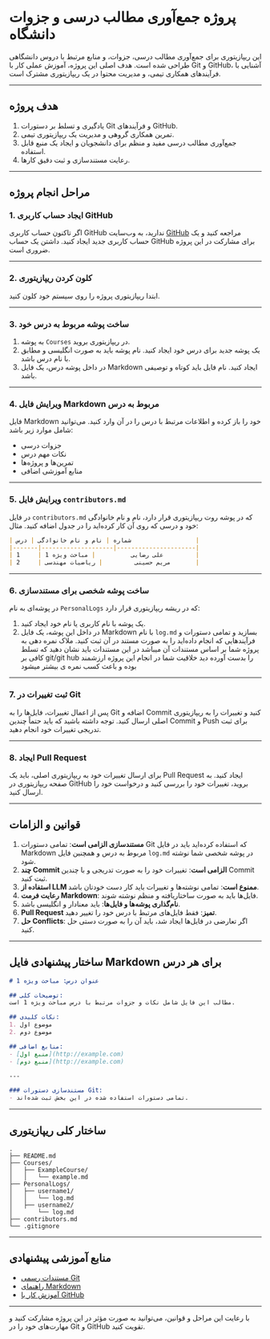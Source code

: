 # پروژه جمع‌آوری مطالب درسی و جزوات دانشگاه

این ریپازیتوری برای جمع‌آوری مطالب درسی، جزوات، و منابع مرتبط با دروس دانشگاهی طراحی شده است. هدف اصلی این پروژه، آموزش عملی کار با Git و GitHub، آشنایی با فرآیندهای همکاری تیمی، و مدیریت محتوا در یک ریپازیتوری مشترک است.

---

## **هدف پروژه**

1. یادگیری و تسلط بر دستورات Git و فرآیندهای GitHub.
2. تمرین همکاری گروهی و مدیریت یک ریپازیتوری تیمی.
3. جمع‌آوری مطالب درسی مفید و منظم برای دانشجویان و ایجاد یک منبع قابل استفاده.
4. رعایت مستندسازی و ثبت دقیق کارها.

---

## **مراحل انجام پروژه**

### 1. **ایجاد حساب کاربری GitHub**

اگر تاکنون حساب کاربری GitHub ندارید، به وب‌سایت [GitHub](https://github.com) مراجعه کنید و یک حساب کاربری جدید ایجاد کنید. داشتن یک حساب GitHub برای مشارکت در این پروژه ضروری است.

---

### 2. **کلون کردن ریپازیتوری**

ابتدا ریپازیتوری پروژه را روی سیستم خود کلون کنید.

---

### 3. **ساخت پوشه مربوط به درس خود**

1. به پوشه `Courses` در ریپازیتوری بروید.
2. یک پوشه جدید برای درس خود ایجاد کنید. نام پوشه باید به صورت انگلیسی و مطابق با نام درس باشد.
3. در داخل پوشه درس، یک فایل Markdown ایجاد کنید. نام فایل باید کوتاه و توصیفی باشد.

---

### 4. **ویرایش فایل Markdown مربوط به درس**

فایل Markdown خود را باز کرده و اطلاعات مرتبط با درس را در آن وارد کنید. می‌توانید شامل موارد زیر باشد:
- جزوات درسی
- نکات مهم درس
- تمرین‌ها و پروژه‌ها
- منابع آموزشی اضافی

---

### 5. **ویرایش فایل `contributors.md`**

در فایل `contributors.md` که در پوشه روت ریپازیتوری قرار دارد، نام و نام خانوادگی خود و درسی که روی آن کار کرده‌اید را در جدول اضافه کنید. مثال:

```markdown
| شماره | نام و نام خانوادگی | درس                  |
|-------|--------------------|----------------------|
| 1     | علی رضایی          | مباحث ویژه 1         |
| 2     | مریم حسینی         | ریاضیات مهندسی       |
```

---

### 6. **ساخت پوشه شخصی برای مستندسازی**

در پوشه‌ای به نام `PersonalLogs` که در ریشه ریپازیتوری قرار دارد:
1. یک پوشه با نام کاربری یا نام خود ایجاد کنید.
2. در داخل این پوشه، یک فایل Markdown با نام `log.md` بسازید و تمامی دستورات و فرآیندهایی که انجام داده‌اید را به صورت مستند در آن ثبت کنید. 
ملاک نمره دهی به پروژه شما بر اساس مستندات آن میباشد
در این مستندات باید نشان دهید که تسلط کافی بر git/git hub را بدست آورده دید
خلاقیت شما در انجام این پروژه ارزشمند بوده و باعث کسب نمره ی بیشتر میشود

---

### 7. **ثبت تغییرات در Git**

پس از اعمال تغییرات، فایل‌ها را به Git اضافه و Commit کنید و تغییرات را به ریپازیتوری اصلی ارسال کنید. توجه داشته باشید که باید حتماً چندین Commit و Push برای ثبت تدریجی تغییرات خود انجام دهید. 

---

### 8. **ایجاد Pull Request**

برای ارسال تغییرات خود به ریپازیتوری اصلی، باید یک Pull Request ایجاد کنید. به صفحه ریپازیتوری در GitHub بروید، تغییرات خود را بررسی کنید و درخواست خود را ارسال کنید.

---

## **قوانین و الزامات**

1. **مستندسازی الزامی است**: تمامی دستورات Git که استفاده کرده‌اید باید در فایل Markdown مربوط به درس و همچنین فایل `log.md` در پوشه شخصی شما نوشته شود.
2. **چند Commit الزامی است**: تغییرات خود را به صورت تدریجی و با چندین Commit ثبت کنید.
3. **استفاده از LLM ممنوع است**: تمامی نوشته‌ها و تغییرات باید کار دست خودتان باشد.
4. **رعایت فرمت Markdown**: فایل‌ها باید به صورت ساختاریافته و منظم نوشته شوند.
5. **نام‌گذاری پوشه‌ها و فایل‌ها**: باید معنادار و انگلیسی باشد.
6. **Pull Request تمیز**: فقط فایل‌های مرتبط با درس خود را تغییر دهید.
7. **حل Conflicts**: اگر تعارضی در فایل‌ها ایجاد شد، باید آن را به صورت دستی حل کنید.

---

## **ساختار پیشنهادی فایل Markdown برای هر درس**

```markdown
# عنوان درس: مباحث ویژه 1

## توضیحات کلی:
مطالب این فایل شامل نکات و جزوات مرتبط با درس مباحث ویژه 1 است.

## نکات کلیدی:
1. موضوع اول
2. موضوع دوم

## منابع اضافی:
- [منبع اول](http://example.com)
- [منبع دوم](http://example.com)

---

### مستندسازی دستورات Git:
- تمامی دستورات استفاده شده در این بخش ثبت شده‌اند.
```

---

## **ساختار کلی ریپازیتوری**

```
.
├── README.md
├── Courses/
│   ├── ExampleCourse/
│   │   └── example.md
├── PersonalLogs/
│   ├── username1/
│   │   └── log.md
│   ├── username2/
│       └── log.md
├── contributors.md
└── .gitignore
```

---

## **منابع آموزشی پیشنهادی**
- [مستندات رسمی Git](https://git-scm.com/doc)
- [راهنمای Markdown](https://www.markdownguide.org/)
- [آموزش کار با GitHub](https://docs.github.com/en)

---

با رعایت این مراحل و قوانین، می‌توانید به صورت مؤثر در این پروژه مشارکت کنید و مهارت‌های خود را در Git و GitHub تقویت کنید.
